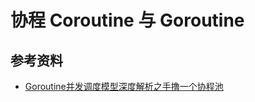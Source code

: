 # 协程 Coroutine 与 Goroutine

## 参考资料

+ [Goroutine并发调度模型深度解析之手撸一个协程池](https://segmentfault.com/a/1190000015464889)

